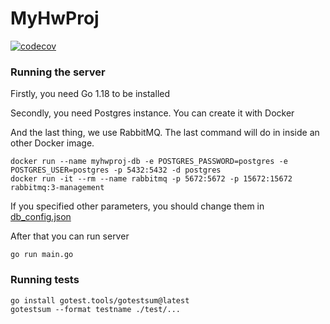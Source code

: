# MyHwProj
[![codecov](https://codecov.io/gh/KaperD/HSE-SD-MyHwProj/branch/02-impl/graph/badge.svg?token=TPI8LNSA9E)](https://codecov.io/gh/KaperD/HSE-SD-MyHwProj)

### Running the server
Firstly, you need Go 1.18 to be installed

Secondly, you need Postgres instance. You can create it with Docker

And the last thing, we use RabbitMQ. The last command will do in inside an other Docker image.

```shell
docker run --name myhwproj-db -e POSTGRES_PASSWORD=postgres -e POSTGRES_USER=postgres -p 5432:5432 -d postgres
docker run -it --rm --name rabbitmq -p 5672:5672 -p 15672:15672 rabbitmq:3-management
```

If you specified other parameters, you should change them in [db_config.json](./db_config.json)

After that you can run server
```shell
go run main.go
```

### Running tests
```shell
go install gotest.tools/gotestsum@latest
gotestsum --format testname ./test/...
```
